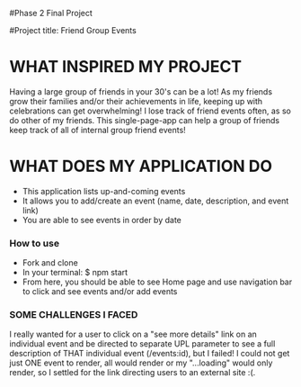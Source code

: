#Phase 2 Final Project

#Project title: Friend Group Events

# WHAT INSPIRED MY PROJECT
Having a large group of friends in your 30's can be a lot! As my friends grow their families and/or their achievements in life, keeping up with celebrations can get overwhelming! I lose track of friend events often, as so do other of my friends. This single-page-app can help a group of friends keep track of all of internal group friend events!

# WHAT DOES MY APPLICATION DO
* This application lists up-and-coming events
* It allows you to add/create an event (name, date, description, and event link)
* You are able to see events in order by date

### How to use
* Fork and clone
* In your terminal: $ npm start 
* From here, you should be able to see Home page and use navigation bar to click and see events and/or add events

### SOME CHALLENGES I FACED
I really wanted for a user to click on a "see more details" link on an individual event and be directed to separate UPL parameter to see a full description of THAT individual event (/events:id), but I failed! 
I could not get just ONE event to render, all would render or my "...loading" would only render, so I settled for the link directing users to an external site :(.

